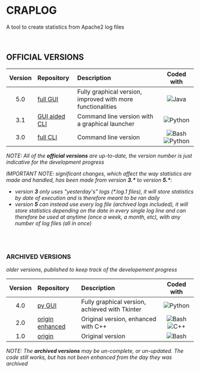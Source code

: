 # CRAPLOG
A tool to create statistics from Apache2 log files 

<br/>

## OFFICIAL VERSIONS

| Version | Repository | Description | Coded with |
| :-: | :-- | :-- | :-: |
| 5.0 | [full GUI](https://github.com/elB4RTO/craplog-fullGUI) | Fully graphical version, improved with more functionalities | ![Java](https://img.shields.io/badge/%20-Java-b07219) |
| 3.1 | [GUI aided CLI](https://github.com/elB4RTO/craplog-GUIaidedCLI) | Command line version with a graphical launcher | ![Python](https://img.shields.io/badge/%20-Python-3572A5) |
| 3.0 | [full CLI](https://github.com/elB4RTO/craplog-fullCLI) | Command line version | ![Bash](https://img.shields.io/badge/%20-Bash-89e051) ![Python](https://img.shields.io/badge/%20-Python-3572A5) |

*NOTE: All of the **official versions** are up-to-date, the version number is just indicative for the development progress*

*IMPORTANT NOTE: significant changes, which affect the way statistics are made and handled, has been made from version **3.\*** to version **5.\***:*
- *version **3** only uses "yesterday's" logs (\*.log.1 files), it will store statistics by date of execution and is therefore meant to be ran daily*
- *version **5** can instead use every log file (archived logs included), it will store statistics depending on the date in every single log line and can therefore be used at anytime (once a week, a month, etc), with any number of log files (all in once)*

<br/><br/>

### ARCHIVED VERSIONS
*older versions, published to keep track of the developement progress*

| Version | Repository | Description | Coded with |
| :-: | :-- | :-- | :-: |
| 4.0 | [py GUI](https://github.com/elB4RTO/craplog-pyGUI) | Fully graphical version, achieved with Tkinter | ![Python](https://img.shields.io/badge/%20-Python-3572A5) |
| 2.0 | [origin enhanced](https://github.com/elB4RTO/craplog-originEnhanced) | Original version, enhanced with C++ | ![Bash](https://img.shields.io/badge/%20-Bash-89e051) ![C++](https://img.shields.io/badge/%20-C++-f34b7d) |
| 1.0 | [origin](https://github.com/elB4RTO/craplog-origin) | Original version | ![Bash](https://img.shields.io/badge/%20-Bash-89e051) |

*NOTE: The **archived versions** may be un-complete, or un-updated. The code still works, but has not been enhanced from the day they was archived*
